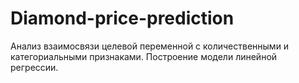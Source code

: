 # Diamond-price-prediction
Анализ взаимосвязи целевой переменной с количественными и категориальными признаками. Построение модели линейной регрессии.
